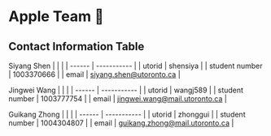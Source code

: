 # Apple Team :apple:

## Contact Information Table

Siyang Shen
| | |
| ------ | ----------- |
| utorid | shensiya |
| student number | 1003370666 |
| email | siyang.shen@utoronto.ca |

Jingwei Wang
| | |
| ------ | ----------- |
| utorid | wangj589 |
| student number | 1003777754 |
| email | jingwei.wang@mail.utoronto.ca |

Guikang Zhong
| | |
| ------ | ----------- |
| utorid | zhonggui |
| student number | 1004304807 |
| email | guikang.zhong@mail.utoronto.ca |
